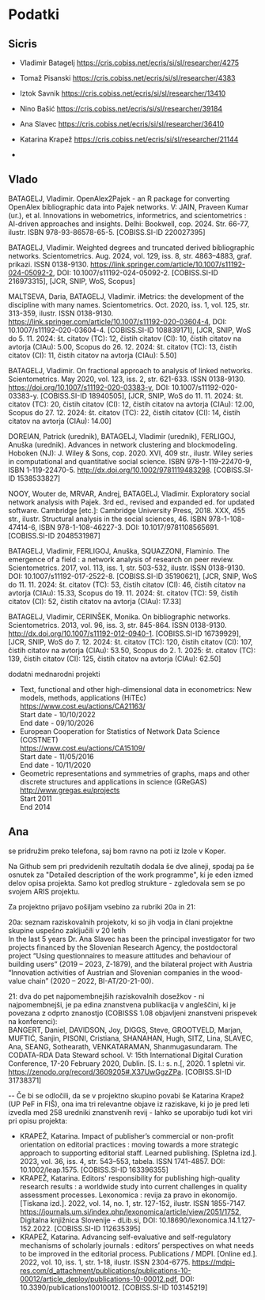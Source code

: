 # Podatki

## Sicris

- Vladimir Batagelj  https://cris.cobiss.net/ecris/si/sl/researcher/4275
- Tomaž Pisanski  https://cris.cobiss.net/ecris/si/sl/researcher/4383
- Iztok Savnik  https://cris.cobiss.net/ecris/si/sl/researcher/13410
- Nino Bašić  https://cris.cobiss.net/ecris/si/sl/researcher/39184
- Ana Slavec  https://cris.cobiss.net/ecris/si/sl/researcher/36410
- Katarina Krapež  https://cris.cobiss.net/ecris/si/sl/researcher/21144

- 
## Vlado

BATAGELJ, Vladimir. OpenAlex2Pajek - an R package for converting OpenAlex bibliographic data into Pajek networks. V: JAIN, Praveen Kumar (ur.), et al. Innovations in webometrics, informetrics, and scientometrics : AI-driven approaches and insights. Delhi: Bookwell, cop. 2024. Str. 66-77, ilustr. ISBN 978-93-86578-65-5. [COBISS.SI-ID 220027395]

BATAGELJ, Vladimir. Weighted degrees and truncated derived bibliographic networks. Scientometrics. Aug. 2024, vol. 129, iss. 8, str. 4863–4883, graf. prikazi. ISSN 0138-9130. https://link.springer.com/article/10.1007/s11192-024-05092-2, DOI: 10.1007/s11192-024-05092-2. [COBISS.SI-ID 216973315], [JCR, SNIP, WoS, Scopus]

MALTSEVA, Daria, BATAGELJ, Vladimir. iMetrics: the development of the discipline with many names. Scientometrics. Oct. 2020, iss. 1, vol. 125, str. 313-359, ilustr. ISSN 0138-9130. https://link.springer.com/article/10.1007/s11192-020-03604-4, DOI: 10.1007/s11192-020-03604-4. [COBISS.SI-ID 108839171], [JCR, SNIP, WoS do 5. 11. 2024: št. citatov (TC): 12, čistih citatov (CI): 10, čistih citatov na avtorja (CIAu): 5.00, Scopus do 26. 12. 2024: št. citatov (TC): 13, čistih citatov (CI): 11, čistih citatov na avtorja (CIAu): 5.50]

BATAGELJ, Vladimir. On fractional approach to analysis of linked networks. Scientometrics. May 2020, vol. 123, iss. 2, str. 621-633. ISSN 0138-9130. https://doi.org/10.1007/s11192-020-03383-y, DOI: 10.1007/s11192-020-03383-y. [COBISS.SI-ID 18940505], [JCR, SNIP, WoS do 11. 11. 2024: št. citatov (TC): 20, čistih citatov (CI): 12, čistih citatov na avtorja (CIAu): 12.00, Scopus do 27. 12. 2024: št. citatov (TC): 22, čistih citatov (CI): 14, čistih citatov na avtorja (CIAu): 14.00]

DOREIAN, Patrick (urednik), BATAGELJ, Vladimir (urednik), FERLIGOJ, Anuška (urednik). Advances in network clustering and blockmodeling. Hoboken (NJ): J. Wiley & Sons, cop. 2020. XVI, 409 str., ilustr. Wiley series in computational and quantitative social science. ISBN 978-1-119-22470-9, ISBN 1-119-22470-5. http://dx.doi.org/10.1002/9781119483298. [COBISS.SI-ID 1538533827]

NOOY, Wouter de, MRVAR, Andrej, BATAGELJ, Vladimir. Exploratory social network analysis with Pajek. 3rd ed., revised and expanded ed. for updated software. Cambridge [etc.]: Cambridge University Press, 2018. XXX, 455 str., ilustr. Structural analysis in the social sciences, 46. ISBN 978-1-108-47414-6, ISBN 978-1-108-46227-3. DOI: 10.1017/9781108565691. [COBISS.SI-ID 2048531987]

BATAGELJ, Vladimir, FERLIGOJ, Anuška, SQUAZZONI, Flaminio. The emergence of a field : a network analysis of research on peer review. Scientometrics. 2017, vol. 113, iss. 1, str. 503-532, ilustr. ISSN 0138-9130. DOI: 10.1007/s11192-017-2522-8. [COBISS.SI-ID 35190621], [JCR, SNIP, WoS do 11. 11. 2024: št. citatov (TC): 53, čistih citatov (CI): 46, čistih citatov na avtorja (CIAu): 15.33, Scopus do 19. 11. 2024: št. citatov (TC): 59, čistih citatov (CI): 52, čistih citatov na avtorja (CIAu): 17.33]

BATAGELJ, Vladimir, CERINŠEK, Monika. On bibliographic networks. Scientometrics. 2013, vol. 96, iss. 3, str. 845-864. ISSN 0138-9130. http://dx.doi.org/10.1007/s11192-012-0940-1. [COBISS.SI-ID 16739929], [JCR, SNIP, WoS do 7. 12. 2024: št. citatov (TC): 120, čistih citatov (CI): 107, čistih citatov na avtorja (CIAu): 53.50, Scopus do 2. 1. 2025: št. citatov (TC): 139, čistih citatov (CI): 125, čistih citatov na avtorja (CIAu): 62.50]

dodatni mednarodni projekti

- Text, functional and other high-dimensional data in econometrics: New models, methods, applications (HiTEc)<br />https://www.cost.eu/actions/CA21163/<br />Start date - 10/10/2022<br />End date - 09/10/2026
- European Cooperation for Statistics of Network Data Science (COSTNET)<br />https://www.cost.eu/actions/CA15109/<br />Start date - 11/05/2016<br />End date - 10/11/2020
- Geometric representations and symmetries of graphs, maps and other discrete structures and applications in science (GReGAS)<br />http://www.gregas.eu/projects<br />Start 2011<br />End 2014


## Ana
se pridružim preko telefona, saj bom ravno na poti iz Izole v Koper.

Na Github sem pri predvidenih rezultatih dodala še dve alineji, spodaj pa še osnutek za "Detailed description of the work programme", ki je eden izmed delov opisa projekta. Samo kot predlog strukture - zgledovala sem se po svojem ARIS projektu.

Za projektno prijavo pošiljam vsebino za rubriki 20a in 21:

20a: seznam raziskovalnih projekotv, ki so jih vodja in člani projektne skupine uspešno zaključili v 20 letih<br />
In the last 5 years Dr. Ana Slavec has been the principal investigator for two projects financed by the Slovenian Research Agency, the postdoctoral project “Using questionnaires to measure attitudes and behaviour of building users” (2019 – 2023, Z-1879), and the bilateral project with Austria “Innovation activities of Austrian and Slovenian companies in the wood-value chain” (2020 – 2022, BI-AT/20-21-00).

21: dva do pet najpomembnejših raziskovalnih dosežkov - ni najpomembnejši, je pa edina znanstvena publikacija v angleščini, ki je povezana z odprto znanostjo (COBISSS 1.08 objavljeni znanstveni prispevek na konferenci):<br />
BANGERT, Daniel, DAVIDSON, Joy, DIGGS, Steve, GROOTVELD, Marjan, MUFTIĆ, Sanjin, PISONI, Cristiana, SHANAHAN, Hugh, SITZ, Lina, SLAVEC, Ana, SEANG, Sothearath, VENKATARAMAN, Shanmugasundaram. The CODATA-RDA Data Steward school. V: 15th International Digital Curation Conference, 17-20 February 2020, Dublin. [S. l.: s. n.[, 2020. 1 spletni vir. https://zenodo.org/record/3609205#.X37UwGgzZPa. [COBISS.SI-ID 31738371]

--
Če bi se odločili, da se v projektno skupino povabi še Katarina Krapež (UP PeF in FIŠ), ona ima tri relevantne objave iz raziskave, ki jo je pred leti izvedla med 258 uredniki znanstvenih revij - lahko se uporabijo tudi kot viri pri opisu projekta:
-  KRAPEŽ, Katarina. Impact of publisher’s commercial or non-profit orientation on editorial practices : moving towards a more strategic approach to supporting editorial staff. Learned publishing. [Spletna izd.]. 2023, vol. 36, iss. 4, str. 543–553, tabela. ISSN 1741-4857. DOI: 10.1002/leap.1575. [COBISS.SI-ID 163396355]
- KRAPEŽ, Katarina. Editors' responsibility for publishing high-quality research results : a worldwide study into current challenges in quality assessment processes. Lexonomica : revija za pravo in ekonomijo. [Tiskana izd.]. 2022, vol. 14, no. 1, str. 127-152, ilustr. ISSN 1855-7147. https://journals.um.si/index.php/lexonomica/article/view/2051/1752, Digitalna knjižnica Slovenije - dLib.si, DOI: 10.18690/lexonomica.14.1.127-152.2022. [COBISS.SI-ID 112635395]
- KRAPEŽ, Katarina. Advancing self-evaluative and self-regulatory mechanisms of scholarly journals : editors’ perspectives on what needs to be improved in the editorial process. Publications / MDPI. [Online ed.]. 2022, vol. 10, iss. 1, str. 1-18, ilustr. ISSN 2304-6775. https://mdpi-res.com/d_attachment/publications/publications-10-00012/article_deploy/publications-10-00012.pdf, DOI: 10.3390/publications10010012. [COBISS.SI-ID 103145219]

